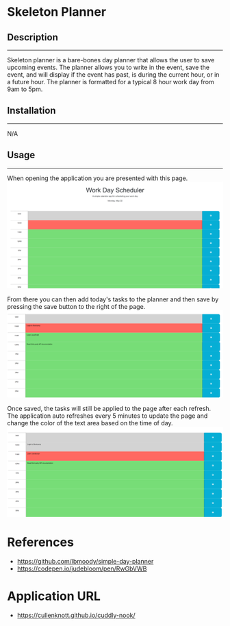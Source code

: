 # Skeleton Planner

## Description
---
Skeleton planner is a bare-bones day planner that allows the user to save upcoming events. The planner allows you to write in the event, save the event, and will display if the event has past, is during the current hour, or in a future hour. The planner is formatted for a typical 8 hour work day from 9am to 5pm.

## Installation
---
N/A

## Usage
---
When opening the application you are presented with this page.
![image](assets/01-planner.png)

From there you can then add today's tasks to the planner and then save by pressing the save button to the right of the page.
![image](assets/02-planner.png)

Once saved, the tasks will still be applied to the page after each refresh. The application auto refreshes every 5 minutes to update the page and change the color of the text area based on the time of day.
![image](assets/03-planner.png)

# References

- https://github.com/lbmoody/simple-day-planner
- https://codepen.io/judebloom/pen/RwGbVWB

# Application URL

- https://cullenknott.github.io/cuddly-nook/
